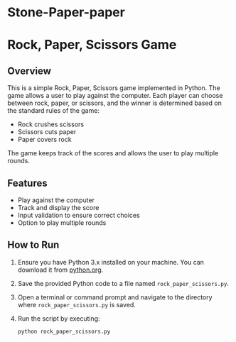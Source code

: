 # Stone-Paper-paper
# Rock, Paper, Scissors Game

## Overview

This is a simple Rock, Paper, Scissors game implemented in Python. The game allows a user to play against the computer. Each player can choose between rock, paper, or scissors, and the winner is determined based on the standard rules of the game:

- Rock crushes scissors
- Scissors cuts paper
- Paper covers rock

The game keeps track of the scores and allows the user to play multiple rounds.

## Features

- Play against the computer
- Track and display the score
- Input validation to ensure correct choices
- Option to play multiple rounds

## How to Run

1. Ensure you have Python 3.x installed on your machine. You can download it from [python.org](https://www.python.org/downloads/).

2. Save the provided Python code to a file named `rock_paper_scissors.py`.

3. Open a terminal or command prompt and navigate to the directory where `rock_paper_scissors.py` is saved.

4. Run the script by executing:
   ```bash
   python rock_paper_scissors.py
